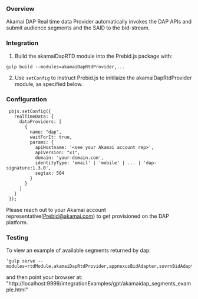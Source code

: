 ### Overview

 Akamai DAP Real time data Provider automatically invokes the DAP APIs and submit audience segments and the SAID to the bid-stream.

### Integration

 1) Build the akamaiDapRTD module into the Prebid.js package with:

 ```
 gulp build --modules=akamaiDapRtdProvider,...
 ```

 2) Use `setConfig` to instruct Prebid.js to initilaize the akamaiDapRtdProvider module, as specified below.

### Configuration

```
 pbjs.setConfig({
   realTimeData: {
     dataProviders: [
       {
         name: "dap",
         waitForIt: true,
         params: {
           apiHostname: '<see your Akamai account rep>',
           apiVersion: "x1",
           domain: 'your-domain.com',
           identityType: 'email' | 'mobile' | ... | 'dap-signature:1.3.0',
           segtax: 504
         }
       }
     ]
   }
 });
 ```

Please reach out to your Akamai account representative(Prebid@akamai.com) to get provisioned on the DAP platform.


### Testing
To view an example of available segments returned by dap:
```
‘gulp serve --modules=rtdModule,akamaiDapRtdProvider,appnexusBidAdapter,sovrnBidAdapter’
```
and then point your browser at:
"http://localhost:9999/integrationExamples/gpt/akamaidap_segments_example.html"
